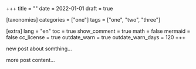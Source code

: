 +++
title = ""
date = 2022-01-01
draft = true

[taxonomies]
categories = ["one"]
tags = ["one", "two", "three"]

[extra]
lang = "en"
toc = true
show_comment = true
math = false
mermaid = false
cc_license = true
outdate_warn = true
outdate_warn_days = 120
+++

new post about somthing...

<!-- more -->

more post content...